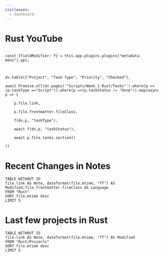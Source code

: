 ```yaml
---
cssclasses:
  - dashboard
---
```

# Rust YouTube

```dataviewjs

const {fieldModifier: f} = this.app.plugins.plugins["metadata-menu"].api;

  

dv.table(["Project", "Task Type", "Priority", "Checked"],

await Promise.all(dv.pages('"Scripts/Week_1 Rust/Tasks"').where(p =>(p.taskType =="Script")).where(p =>(p.taskStatus != "Done")).map(async p => [

    p.file.link,

	p.file.frontmatter.fileClass,

    f(dv,p, "taskType"),

    await f(dv,p, "taskStatus"),

    await p.file.tasks.section])

))

```


# Recent Changes in Notes
```dataview
TABLE WITHOUT ID
file.link AS Note, dateformat(file.mtime, "ff") AS Modified,file.frontmatter.fileClass AS Language
FROM "Rust"
SORT file.mtime desc
LIMIT 5
```


# Last few projects in Rust
```dataview
TABLE WITHOUT ID
file.link AS Note, dateformat(file.mtime, "ff") AS Modified
FROM "Rust/Projects"
SORT file.mtime desc
LIMIT 5
```



